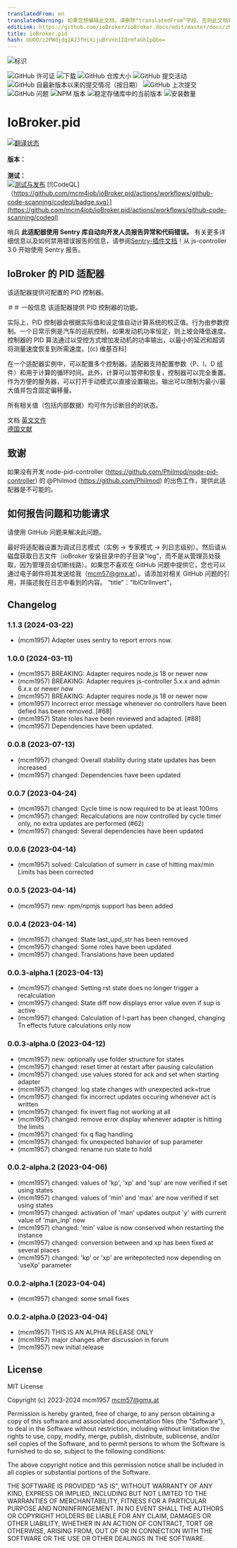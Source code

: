 ```yaml
---
translatedFrom: en
translatedWarning: 如果您想编辑此文档，请删除“translatedFrom”字段，否则此文档将再次自动翻译
editLink: https://github.com/ioBroker/ioBroker.docs/edit/master/docs/zh-cn/adapterref/iobroker.pid/README.md
title: ioBroker.pid
hash: UUOO/z2PWdjdq1AJ3fHiXijuBrVnh1IQrmfaGhIpQbo=
---
```

![标识](../../../en/adapterref/iobroker.pid/admin/pid.png)

![GitHub 许可证](https://img.shields.io/github/license/mcm4iob/ioBroker.pid)
![下载](https://img.shields.io/npm/dm/iobroker.pid.svg)
![GitHub 仓库大小](https://img.shields.io/github/repo-size/mcm4iob/ioBroker.pid)
![GitHub 提交活动](https://img.shields.io/github/commit-activity/m/mcm4iob/ioBroker.pid)
![GitHub 自最新版本以来的提交情况（按日期）](https://img.shields.io/github/commits-since/mcm4iob/ioBroker.pid/latest)
![GitHub 上次提交](https://img.shields.io/github/last-commit/mcm4iob/ioBroker.pid)
![GitHub 问题](https://img.shields.io/github/issues/mcm4iob/ioBroker.pid)
![NPM 版本](http://img.shields.io/npm/v/iobroker.pid.svg)
![稳定存储库中的当前版本](https://iobroker.live/badges/pid-stable.svg)
![安装数量](https://iobroker.live/badges/pid-installed.svg)

# IoBroker.pid
[![翻译状态](https://weblate.iobroker.net/widgets/adapters/-/pid/svg-badge.svg)](https://weblate.iobroker.net/engage/adapters/?utm_source=widget)</br> </br> **版本：** </br> </br> **测试：** </br> [![测试与发布](https://github.com/mcm4iob/ioBroker.pid/actions/workflows/test-and-release.yml/badge.svg)](https://github.com/mcm4iob/ioBroker.pid/actions/workflows/test-and-release.yml) [![CodeQL]（https://github.com/mcm4iob/ioBroker.pid/actions/workflows/github-code-scanning/codeql/badge.svg）](https://github.com/mcm4iob/ioBroker.pid/actions/workflows/github-code-scanning/codeql)

哨兵
**此适配器使用 Sentry 库自动向开发人员报告异常和代码错误。** 有关更多详细信息以及如何禁用错误报告的信息，请参阅[Sentry-插件文档](https://github.com/ioBroker/plugin-sentry#plugin-sentry)！从 js-controller 3.0 开始使用 Sentry 报告。

## IoBroker 的 PID 适配器
该适配器提供可配置的 PID 控制器。

＃＃ 一般信息
该适配器提供 PID 控制器的功能。

实际上，PID 控制器会根据实际值和设定值自动计算系统的校正值。行为由参数控制。一个日常示例是汽车的巡航控制，如果发动机功率恒定，则上坡会降低速度。控制器的 PID 算法通过以受控方式增加发动机的功率输出，以最小的延迟和超调将测量速度恢复到所需速度。[(c) 维基百科]

在一个适配器实例中，可以配置多个控制器。适配器支持配置参数（P、I、D 组件）和用于计算的循环时间。此外，计算可以暂停和恢复，控制器可以完全重置。作为方便的服务器，可以打开手动模式以直接设置输出。输出可以限制为最小/最大值并包含固定偏移量。

所有相关值（包括内部数据）均可作为诊断目的的状态。

文档
[英文文件](docs/en/pid_en.md)<br> [德国文献](docs/de/pid_de.md)

## 致谢
如果没有开发 node-pid-controller (https://github.com/Philmod/node-pid-controller) 的 @Philmod (https://github.com/Philmod) 的出色工作，提供此适配器是不可能的。

## 如何报告问题和功能请求
请使用 GitHub 问题来解决此问题。

最好将适配器设置为调试日志模式（实例 -> 专家模式 -> 列日志级别）。然后请从磁盘获取日志文件（ioBroker 安装目录中的子目录“log”，而不是从管理员处获取，因为管理员会切断线路）。如果您不喜欢在 GitHub 问题中提供它，您也可以通过电子邮件将其发送给我（mcm57@gmx.at）。请添加对相关 GitHub 问题的引用，并描述我在日志中看到的内容。
“title”：“lblCtrlInvert”，

## Changelog

<!--
    Placeholder for the next version (at the beginning of the line):
    ### **WORK IN PROGRESS**
-->
### 1.1.3 (2024-03-22)

-   (mcm1957) Adapter uses sentry to report errors now.

### 1.0.0 (2024-03-11)

-   (mcm1957) BREAKING: Adapter requires node.js 18 or newer now
-   (mcm1957) BREAKING: Adapter requires js-controller 5.x.x and admin 6.x.x or newer now
-   (mcm1957) BREAKING: Adapter requires node.js 18 or newer now
-   (mcm1957) Incorrect error message whenever no controllers have been defied has been removed. [#68]
-   (mcm1957) State roles have been reviewed and adapted. [#88]
-   (mcm1957) Dependencies have been updated.

### 0.0.8 (2023-07-13)

-   (mcm1957) changed: Overall stability during state updates has been increased
-   (mcm1957) changed: Dependencies have been updated

### 0.0.7 (2023-04-24)

-   (mcm1957) changed: Cycle time is now required to be at least 100ms
-   (mcm1957) changed: Recalculations are now controlled by cycle timer only, no extra updates are performed (#62)
-   (mcm1957) changed: Several dependencies have been updated

### 0.0.6 (2023-04-14)

-   (mcm1957) solved: Calculation of sumerr in case of hitting max/min Limits has been corrected

### 0.0.5 (2023-04-14)

-   (mcm1957) new: npm/npmjs support has been added

### 0.0.4 (2023-04-14)

-   (mcm1957) changed: State last_upd_str has been removed
-   (mcm1957) changed: Some roles have been updated
-   (mcm1957) changed: Translations have been updated

### 0.0.3-alpha.1 (2023-04-13)

-   (mcm1957) changed: Setting rst state does no longer trigger a recalculation
-   (mcm1957) changed: State diff now displays error value even if sup is active
-   (mcm1957) changed: Calculation of I-part has been changed, changing Tn effects future calculations only now

### 0.0.3-alpha.0 (2023-04-12)

-   (mcm1957) new: optionally use folder structure for states
-   (mcm1957) changed: reset timer at restart after pausing calculation
-   (mcm1957) changed: use values stored for ack and set when starting adapter
-   (mcm1957) changed: log state changes with unexpected ack=true
-   (mcm1957) changed: fix incorrect updates occuring whenever act is written
-   (mcm1957) changed: fix invert flag not working at all
-   (mcm1957) changed: remove error display whenever adapter is hitting the limits
-   (mcm1957) changed: fix q flag handling
-   (mcm1957) changed: fix unexpected bahavior of sup parameter
-   (mcm1957) changed: rename run state to hold

### 0.0.2-alpha.2 (2023-04-06)

-   (mcm1957) changed: values of 'kp', 'xp' and 'sup' are now verified if set using states
-   (mcm1957) changed: values of 'min' and 'max' are now verified if set using states
-   (mcm1957) changed: activation of 'man' updates output 'y' with current value of 'man_inp' now
-   (mcm1957) changed: 'min' value is now conserved when restarting the instance
-   (mcm1957) changed: conversion between and xp has been fixed at several places
-   (mcm1957) changed: 'kp' or 'xp' are writepotected now depending on 'useXp' parameter

### 0.0.2-alpha.1 (2023-04-04)

-   (mcm1957) changed: some small fixes

### 0.0.2-alpha.0 (2023-04-04)

-   (mcm1957) THIS IS AN ALPHA RELEASE ONLY
-   (mcm1957) major changes after discussion in forum
-   (mcm1957) new initial release

## License

MIT License

Copyright (c) 2023-2024 mcm1957 <mcm57@gmx.at>

Permission is hereby granted, free of charge, to any person obtaining a copy
of this software and associated documentation files (the "Software"), to deal
in the Software without restriction, including without limitation the rights
to use, copy, modify, merge, publish, distribute, sublicense, and/or sell
copies of the Software, and to permit persons to whom the Software is
furnished to do so, subject to the following conditions:

The above copyright notice and this permission notice shall be included in all
copies or substantial portions of the Software.

THE SOFTWARE IS PROVIDED "AS IS", WITHOUT WARRANTY OF ANY KIND, EXPRESS OR
IMPLIED, INCLUDING BUT NOT LIMITED TO THE WARRANTIES OF MERCHANTABILITY,
FITNESS FOR A PARTICULAR PURPOSE AND NONINFRINGEMENT. IN NO EVENT SHALL THE
AUTHORS OR COPYRIGHT HOLDERS BE LIABLE FOR ANY CLAIM, DAMAGES OR OTHER
LIABILITY, WHETHER IN AN ACTION OF CONTRACT, TORT OR OTHERWISE, ARISING FROM,
OUT OF OR IN CONNECTION WITH THE SOFTWARE OR THE USE OR OTHER DEALINGS IN THE
SOFTWARE.